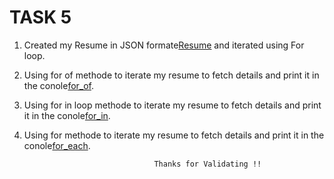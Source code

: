 # TASK 5

1. Created my Resume in JSON formate[Resume](./Resume_forloop.js) and iterated using For loop.
2. Using for of methode to iterate my resume to fetch details and print it in the conole[for_of](./for_of.js).
3. Using for in loop methode to iterate my resume to fetch details and print it in the conole[for_in](./for_in_loop.js).
4. Using for  methode to iterate my resume to fetch details and print it in the conole[for_each](./for_each.js).


                                    Thanks for Validating !!